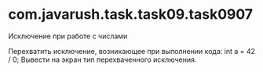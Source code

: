 # com.javarush.task.task09.task0907
Исключение при работе с числами

Перехватить исключение, возникающее при выполнении кода:
int a = 42 / 0;
Вывести на экран тип перехваченного исключения.
